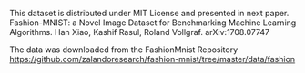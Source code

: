 This dataset is distributed under MIT License and presented in next paper.
Fashion-MNIST: a Novel Image Dataset for Benchmarking Machine Learning Algorithms. Han Xiao, Kashif Rasul, Roland
Vollgraf. arXiv:1708.07747

The data was downloaded from the FashionMnist Repository
https://github.com/zalandoresearch/fashion-mnist/tree/master/data/fashion

